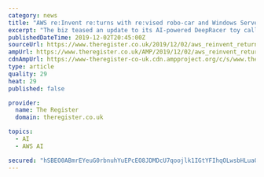 ```yaml
---
category: news
title: "AWS re:Invent re:turns with re:vised robo-car and Windows Server 2008 re:vitalization plan"
excerpt: "The biz teased an update to its AI-powered DeepRacer toy called DeepRacer Evo. The addition of the extra word \"Evo\" heralds the addition of a stereo camera and a Light Detection and Ranging (LIDAR) sensor. These sensors can be used to integrate obstacle ..."
publishedDateTime: 2019-12-02T20:45:00Z
sourceUrl: https://www.theregister.co.uk/2019/12/02/aws_reinvent_returns/
ampUrl: https://www.theregister.co.uk/AMP/2019/12/02/aws_reinvent_returns/
cdnAmpUrl: https://www-theregister-co-uk.cdn.ampproject.org/c/s/www.theregister.co.uk/AMP/2019/12/02/aws_reinvent_returns/
type: article
quality: 29
heat: 29
published: false

provider:
  name: The Register
  domain: theregister.co.uk

topics:
  - AI
  - AWS AI

secured: "hSBEO0ABmrEYeuG0rbnuhYuEPcEO8JDMDcU7qoojlk1IGtYFIhqOLwsbHLua0+I/WAqF77ME4nWki4jbCJzPtphCQ/V25QTIEDKY2rrLHyDpjReO6glN1zimZMh4DxLj/Vm9sIJxyx8f3th5W+zaE4XH0whKs1JqqBON4Rgydxdlwz4tIV0f+fYUwlk/yDk3EdzDOcdfIK7ZJy2slpmZLdu8BaZE7MwndSCb3zk/esm5KAIa/QQy5D9etoLD3z7CEta5eujOdgJUFOgxhiQc1g==;TqIDnFwCyewRRxr119egiA=="
---
```


